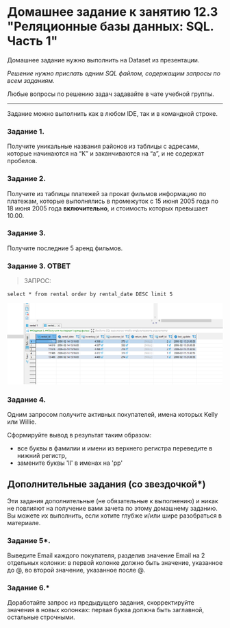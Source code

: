 # Домашнее задание к занятию 12.3 "Реляционные базы данных: SQL. Часть 1"

Домашнее задание нужно выполнить на Dataset из презентации.

*Решение нужно прислать одним SQL файлом, содержащим запросы по всем заданиям.*

Любые вопросы по решению задач задавайте в чате учебной группы.


---

Задание можно выполнить как в любом IDE, так и в командной строке.

### Задание 1.

Получите уникальные названия районов из таблицы с адресами, которые начинаются на “K” и заканчиваются на “a”, и не содержат пробелов.

### Задание 2.

Получите из таблицы платежей за прокат фильмов информацию по платежам, которые выполнялись в промежуток с 15 июня 2005 года по 18 июня 2005 года **включительно**, 
и стоимость которых превышает 10.00.

### Задание 3.

Получите последние 5 аренд фильмов.

### Задание 3. ОТВЕТ

> ЗАПРОС:
```
select * from rental order by rental_date DESC limit 5
```
![Alt text](https://github.com/greeksergius/homework/blob/main/12-3%20SQL%20p1/2022-10-14_18-48-53.png)


### Задание 4.

Одним запросом получите активных покупателей, имена которых Kelly или Willie. 

Сформируйте вывод в результат таким образом:
- все буквы в фамилии и имени из верхнего регистра переведите в нижний регистр,
- замените буквы 'll' в именах на 'pp'

## Дополнительные задания (со звездочкой*)
Эти задания дополнительные (не обязательные к выполнению) и никак не повлияют на получение вами зачета по этому домашнему заданию. Вы можете их выполнить, если хотите глубже и/или шире разобраться в материале.

### Задание 5*.

Выведите Email каждого покупателя, разделив значение Email на 2 отдельных колонки: в первой колонке должно быть значение, указанное до @, во второй значение, указанное после @.

### Задание 6.*

Доработайте запрос из предыдущего задания, скорректируйте значения в новых колонках: первая буква должна быть заглавной, остальные строчными.
